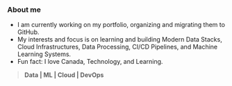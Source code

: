 ### About me

- I am currently working on my portfolio, organizing and migrating them to GitHub.
- My interests and focus is on learning and building Modern Data Stacks, Cloud Infrastructures, Data Processing, CI/CD Pipelines, and Machine Learning Systems.
- Fun fact: I love Canada, Technology, and Learning.

> **Data | ML | Cloud | DevOps**

<!--
**Mregojos/MRegojos** is a ✨ _special_ ✨ repository because its `README.md` (this file) appears on your GitHub profile.

Here are some ideas to get you started:

- 🔭 I’m currently working on ...
- 🌱 I’m currently learning ...
- 👯 I’m looking to collaborate on ...
- 🤔 I’m looking for help with ...
- 💬 Ask me about ...
- 📫 How to reach me: ...
- 😄 Pronouns: ...
- ⚡ Fun fact: ...
-->

